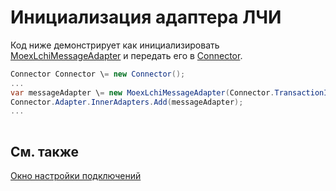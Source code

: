 # Инициализация адаптера ЛЧИ

Код ниже демонстрирует как инициализировать [MoexLchiMessageAdapter](../api/StockSharp.MoexLchi.MoexLchiMessageAdapter.html) и передать его в [Connector](../api/StockSharp.Algo.Connector.html).

```cs
Connector Connector \= new Connector();				
...				
var messageAdapter \= new MoexLchiMessageAdapter(Connector.TransactionIdGenerator);
Connector.Adapter.InnerAdapters.Add(messageAdapter);
...	
							
```

## См. также

[Окно настройки подключений](API_UI_ConnectorWindow.md)
